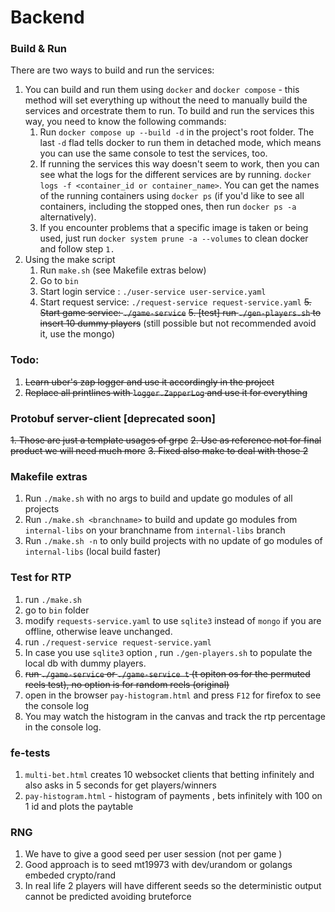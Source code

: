 # Backend 

### Build & Run
There are two ways to build and run the services:
1. You can build and run them using `docker` and `docker compose` - this method will set everything up without the need to manually build the services and orcestrate them to run. To build and run the services this way, you need to know the following commands:
    1. Run `docker compose up --build -d` in the project's root folder. The last `-d` flad tells docker to run them in detached mode, which means you can use the same console to test the services, too.
    2. If running the services this way doesn't seem to work, then you can see what the logs for the different services are by running.
     `docker logs -f <container_id or container_name>`.
     You can get the names of the running containers using
     `docker ps`   (if you'd like to see all containers, including the stopped ones, then run `docker ps -a` alternatively).
    3. If you encounter problems that a specific image is taken or being used, just run `docker system prune -a --volumes` to clean docker and follow step `1.`
1. Using the make script
    1. Run `make.sh` (see Makefile extras below)
    2. Go to `bin`
    3. Start login service : `./user-service user-service.yaml`
    4. Start request service: `./request-service request-service.yaml`
    ~~5. Start game service: `./game-service`~~ 
    ~~5. [test] run `./gen-players.sh` to insert 10 dummy players~~ (still possible but not recommended avoid it, use the mongo)


### Todo:
1. ~~Learn uber's zap logger and use it accordingly in the project~~
2. ~~Replace all printlines with `logger.ZapperLog` and use it for everything~~


### Protobuf server-client [deprecated soon]
~~1. Those are just a template usages of grpc~~
~~2. Use as reference not for final product we will need much more~~
~~3. Fixed also make to deal with those 2~~

### Makefile extras
1. Run `./make.sh` with no args to build and update go modules of all projects
2. Run `./make.sh <branchname>` to build and update go modules from `internal-libs` on your branchname from `internal-libs` branch
3. Run `./make.sh -n` to only build projects with no update of go modules of `internal-libs` (local build faster)

### Test for RTP
1. run `./make.sh`
2. go to `bin` folder
3. modify `requests-service.yaml` to use `sqlite3` instead of `mongo` if you are offline, otherwise leave unchanged.
4. run `./request-service request-service.yaml`
5. In case you use `sqlite3` option , run `./gen-players.sh` to populate the local db with dummy players. 
6. ~~run `./game-service`  or `./game-service t` (t opiton os for the permuted reels test), no option is for random reels (original)~~
7. open in the browser `pay-histogram.html` and press `F12` for firefox to see the console log 
8. You may watch the histogram in the canvas and track the rtp percentage in the console log.


### fe-tests
1. `multi-bet.html` creates 10 websocket clients that betting infinitely and also asks in 5 seconds for get players/winners
2. `pay-histogram.html` - histogram of payments , bets infinitely with 100 on 1 id and plots the paytable


### RNG
1. We have to give a good seed per user session (not per game )
2. Good approach is to seed mt19973 with dev/urandom or golangs embeded crypto/rand
3. In real life 2 players will have different seeds so the deterministic output cannot be predicted avoiding bruteforce
